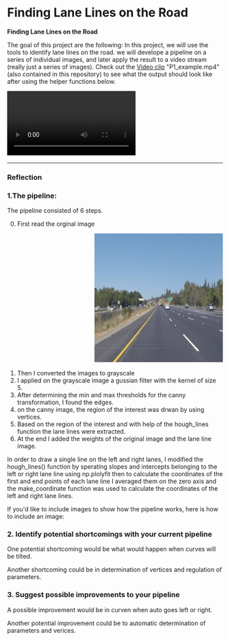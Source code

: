 # **Finding Lane Lines on the Road** 


**Finding Lane Lines on the Road**

The goal of this project are the following: In this project, we will use the tools to identify lane lines on the road.  we will  develope a pipeline on a series of individual images, and later apply the result to a video stream (really just a series of images). Check out the [Video clip](./examples/P1_example.mp4) "P1_example.mp4" (also contained in this repository) to see what the output should look like after using the helper functions below. 

<video controls="controls">
  <source type="video/mp4" src="./examples/raw-lines-example.mp4"></source>
  <p>Your browser does not support the video element.</p>
</video>



---

### Reflection

### 1.The pipeline:

The pipeline consisted of 6 steps.

0.  First read  the orginal image
 <p align="right">
<img src="./test_images/solidYellowLeft.jpg" alt="orginal image " width="300" height="300" />
<p align="right">


1.  Then I converted the images to grayscale
2.  I applied on the grayscale image a gussian filter with the kernel of size 5.
3.  After determining the min and max thresholds for the canny transformation, I found the edges.
4.  on the canny image, the region of the interest was drwan by using vertices.
5.  Based on the region of the interest and with help of the hough_lines function the lane lines were extracted.
6.  At the end I added the weights of the original image and the lane line image.


In order to draw a single line on the left and right lanes, I modified the hough_lines() function by sperating slopes and intercepts belonging to the left  or right lane line using np.plolyfit then to calculate the coordinates of the first and end points of each lane line I averaged them on the zero axis and the make_coordinate function was used to calculate the coordinates of the left and right lane lines.

If you'd like to include images to show how the pipeline works, here is how to include an image: 




  
### 2. Identify potential shortcomings with your current pipeline


One potential shortcoming would be what would happen when curves will be tilted.

Another shortcoming could be in determination of vertices and regulation of parameters. 


### 3. Suggest possible improvements to your pipeline

A possible improvement would be in curven when auto goes left or right.

Another potential improvement could be to automatic determination of parameters and verices.

